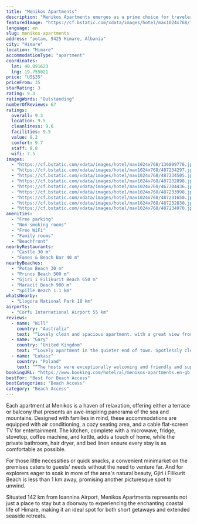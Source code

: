 ```yaml
---
title: "Menikos Apartments"
description: "Menikos Apartments emerges as a prime choice for travelers seeking the perfect blend of comfort and convenience in Himare, positioned just a stone's throw away from the serene Potam Beach and a leisurely stroll from Prinos Beach."
featuredImage: "https://cf.bstatic.com/xdata/images/hotel/max1024x768/136809776.jpg?k=89eb8255cc5fdd13395ea26e11bdffbb23f00706999bec0e844af992f8cfdf47&o=&hp=1"
language: en
slug: menikos-apartments
address: "potam, 9425 Himare, Albania"
city: "Himare"
location: "Himare"
accommodationType: "apartment"
coordinates:
  lat: 40.091623
  lng: 19.755021
price: "US$35"
priceFrom: 35
starRating: 3
rating: 9.3
ratingWords: "Outstanding"
numberOfReviews: 67
ratings:
  overall: 9.3
  location: 9.5
  cleanliness: 9.6
  facilities: 9.5
  value: 9.2
  comfort: 9.7
  staff: 9.8
  wifi: 7.5
images:
  - "https://cf.bstatic.com/xdata/images/hotel/max1024x768/136809776.jpg?k=89eb8255cc5fdd13395ea26e11bdffbb23f00706999bec0e844af992f8cfdf47&o=&hp=1"
  - "https://cf.bstatic.com/xdata/images/hotel/max1024x768/487234297.jpg?k=1412b2a41ba34c2d4ef9c1a1d18c892cb8025b5b9de2917c1817d00dd6e896f0&o=&hp=1"
  - "https://cf.bstatic.com/xdata/images/hotel/max1024x768/487234505.jpg?k=342c7f9f6ed9512308136a96ead725c56f0dbcac8d137c91e799f492d2ad9312&o=&hp=1"
  - "https://cf.bstatic.com/xdata/images/hotel/max1024x768/487232898.jpg?k=e636254f14cb112b6d002bc6273dabf2e63b53bfd85c64a2e2af009b623583d3&o=&hp=1"
  - "https://cf.bstatic.com/xdata/images/hotel/max1024x768/467704436.jpg?k=b0becb3ea37b1594a2ae159300bffda2f66b2da2e9f7ecbc0e11375e40e852f6&o=&hp=1"
  - "https://cf.bstatic.com/xdata/images/hotel/max1024x768/487233998.jpg?k=b2cf740ef767acea78fb62b379732d3cd807b7627bdeb023820fea04a553c448&o=&hp=1"
  - "https://cf.bstatic.com/xdata/images/hotel/max1024x768/487231650.jpg?k=91dfd76e10f5e40d1829a3879213f28f350d0e5f0e1e6425824f46a880ec55fe&o=&hp=1"
  - "https://cf.bstatic.com/xdata/images/hotel/max1024x768/487232830.jpg?k=2949487d7c27ee0602b29d26a2c354fb5c9f97133843355dcd643a42e24fe445&o=&hp=1"
  - "https://cf.bstatic.com/xdata/images/hotel/max1024x768/487234970.jpg?k=abec71e971510884c8559d822eabc7f4879cca958976f691757345ad54027d00&o=&hp=1"
amenities:
  - "Free parking"
  - "Non-smoking rooms"
  - "Free WiFi"
  - "Family rooms"
  - "Beachfront"
nearbyRestaurants:
  - "Castle 30 m"
  - "Fanes & Beach Bar 40 m"
nearbyBeaches:
  - "Potam Beach 30 m"
  - "Prinos Beach 500 m"
  - "Gjiri i Filikurit Beach 650 m"
  - "Maracit Beach 900 m"
  - "Spille Beach 1.1 km"
whatsNearby:
  - "Llogora National Park 18 km"
airports:
  - "Corfu International Airport 55 km"
reviews:
  - name: "Will"
    country: "Australia"
    text: "“Lovely clean and spacious apartment. with a great view from the sizeable balcony. Anna and her niece were very welcoming and helpful.”"
  - name: "Gary"
    country: "United Kingdom"
    text: "“Lovely apartment in the quieter end of town. Spotlessly clean, good wifi, good air con and fantastic views (we were lucky enough to get a sea facing balcony). The hosts were very kind, picking us up from the bus stop on arrival and dropping us...”"
  - name: "Łukasz"
    country: "Poland"
    text: "“The hosts were exceptionally welcoming and friendly and super flexible. We had the best accomodation during our Albanian trip. The apartment is in the best location in Himare (1 min to the coziest and mlost scenic beach), It is up to the modern...”"
bookingURL: "https://www.booking.com/hotel/al/menikos-apartments.en-gb.html?aid=8035640"
bestFor: "Best for Beach Access"
bestCategories: "Beach Access"
category: "Beach Access"
---
```


Each apartment at Menikos is a haven of relaxation, offering either a terrace or balcony that presents an awe-inspiring panorama of the sea and mountains. Designed with families in mind, these accommodations are equipped with air conditioning, a cozy seating area, and a cable flat-screen TV for entertainment. The kitchen, complete with a microwave, fridge, stovetop, coffee machine, and kettle, adds a touch of home, while the private bathroom, hair dryer, and bed linen ensure every stay is as comfortable as possible.

For those little necessities or quick snacks, a convenient minimarket on the premises caters to guests' needs without the need to venture far. And for explorers eager to soak in more of the area's natural beauty, Gjiri i Filikurit Beach is less than 1 km away, promising another picturesque spot to unwind.

Situated 142 km from Ioannina Airport, Menikos Apartments represents not just a place to stay but a doorway to experiencing the enchanting coastal life of Himare, making it an ideal spot for both short getaways and extended seaside retreats.